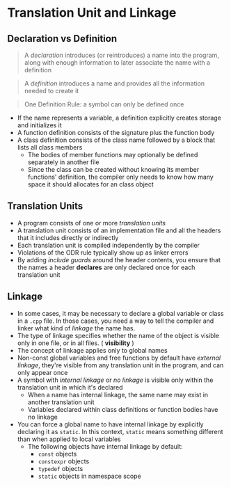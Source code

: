 # Translation Unit and Linkage

## Declaration vs Definition

> A _declaration_ introduces (or reintroduces) a name into the program, along with enough information to later associate the name with a definition

> A _definition_ introduces a name and provides all the information needed to create it

> One Definition Rule: a symbol can only be defined once

* If the name represents a variable, a definition explicitly creates storage and initializes it
* A function definition consists of the signature plus the function body
* A class definition consists of the class name followed by a block that lists all class members
    - The bodies of member functions may optionally be defined separately in another file
    - Since the class can be created without knowing its member functions' definition, the compiler only needs to know how many space it should allocates for an class object

## Translation Units
* A program consists of one or more _translation units_
* A translation unit consists of an implementation file and all the headers that it includes directly or indirectly
* Each translation unit is compiled independently by the compiler
* Violations of the ODR rule typically show up as linker errors
* By adding _include guards_ around the header contents, you ensure that the names a header **declares** are only declared once for each translation unit

## Linkage
* In some cases, it may be necessary to declare a global variable or class in a `.cpp` file. In those cases, you need a way to tell the compiler and linker what kind of _linkage_ the name has.
* The type of linkage specifies whether the name of the object is visible only in one file, or in all files. ( **visibility** )
* The concept of linkage applies only to global names
* Non-const global variables and free functions by default have _external linkage_, they're visible from any translation unit in the program, and can only appear once
* A symbol with _internal linkage_ or _no linkage_ is visible only within the translation unit in which it's declared
    - When a name has internal linkage, the same name may exist in another translation unit
    - Variables declared within class definitions or function bodies have no linkage
* You can force a global name to have internal linkage by explicitly declaring it as `static`. In this context, `static` means something different than when applied to local variables
    - The following objects have internal linkage by default:
        - `const` objects
        - `constexpr` objects
        - `typedef` objects
        - `static` objects in namespace scope
